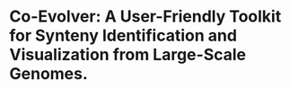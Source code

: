 # Co-Evolver: A User-Friendly Toolkit for Synteny Identification and Visualization from Large-Scale Genomes.
